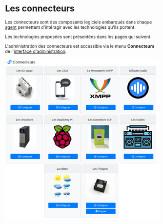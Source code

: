 # Les connecteurs

Les connecteurs sont des composants logiciels embarqués dans chaque [agent](architecture.md#les-agents) permettant
d'intéragir avec les technologies qu'ils portent.

Les technologies proposées sont présentées dans les pages qui suivent.

L'administration des connecteurs est accessible via le menu **Connecteurs** de l'[interface d'administration](https://console.abls-habitat.fr).

![](img/connecteurs_list.png)
